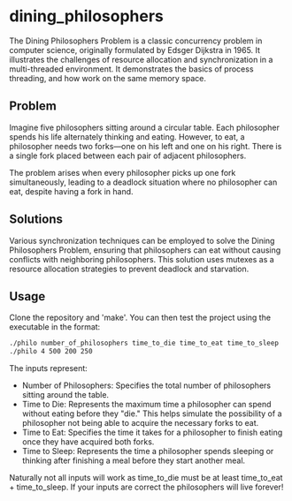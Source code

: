 # dining_philosophers
The Dining Philosophers Problem is a classic concurrency problem in computer science, originally formulated by Edsger Dijkstra in 1965. It illustrates the challenges of resource allocation and synchronization in a multi-threaded environment. It demonstrates the basics of process threading, and how work on the same memory space.

## Problem
Imagine five philosophers sitting around a circular table. Each philosopher spends his life alternately thinking and eating. However, to eat, a philosopher needs two forks—one on his left and one on his right. There is a single fork placed between each pair of adjacent philosophers.

The problem arises when every philosopher picks up one fork simultaneously, leading to a deadlock situation where no philosopher can eat, despite having a fork in hand.

## Solutions
Various synchronization techniques can be employed to solve the Dining Philosophers Problem, ensuring that philosophers can eat without causing conflicts with neighboring philosophers. This solution uses mutexes as a resource allocation strategies to prevent deadlock and starvation.

## Usage
Clone the repository and 'make'.
You can then test the project using the executable in the format: 
  ```bash
./philo number_of_philosophers time_to_die time_to_eat time_to_sleep
./philo 4 500 200 250
  ```
The inputs represent:
* Number of Philosophers: Specifies the total number of philosophers sitting around the table.
* Time to Die: Represents the maximum time a philosopher can spend without eating before they "die." This helps simulate the possibility of a philosopher not being able to acquire the necessary forks to eat.
* Time to Eat: Specifies the time it takes for a philosopher to finish eating once they have acquired both forks.
* Time to Sleep: Represents the time a philosopher spends sleeping or thinking after finishing a meal before they start another meal.


Naturally not all inputs will work as time_to_die must be at least time_to_eat + time_to_sleep. If your inputs are correct the philosophers will live forever!
